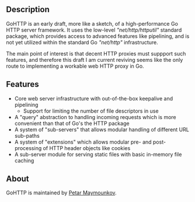 ## Description

GoHTTP is an early draft, more like a sketch, of a high-performance Go
HTTP server framework. It uses the low-level _"net/http/httputil"_ standard
package, which provides access to advanced features like pipelining, and is
not yet utilized within the standard Go _"net/http"_ infrastructure.

The main point of interest is that decent HTTP proxies must suppport such
features, and therefore this draft I am current reviving seems like the only
route to implementing a workable web HTTP proxy in Go.

## Features

* Core web server infrastructure with out-of-the-box keepalive and pipelining
	* Support for limiting the number of file descriptors in use
* A "query" abstraction to handling incoming requests which is more convenient than that of Go's the HTTP package
* A system of "sub-servers" that allows modular handling of different URL sub-paths
* A system of "extensions" which allows modular pre- and post-processing of HTTP header objects like cookies
* A sub-server module for serving static files with basic in-memory file caching

## About

GoHTTP is maintained by [Petar Maymounkov](http://maymounkov.org/). 
